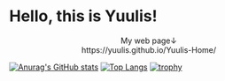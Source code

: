 # Hello, this is Yuulis!
<p align="center">
  My web page↓
  <br>
  https://yuulis.github.io/Yuulis-Home/
<p>
  
[![Anurag's GitHub stats](https://github-readme-stats.vercel.app/api?username=Yuulis&count_private=true&show_icons=true&theme=algolia)](https://github.com/anuraghazra/github-readme-stats) [![Top Langs](https://github-readme-stats.vercel.app/api/top-langs/?username=Yuulis&layout=compact&count_private=true&show_icons=true&theme=algolia)](https://github.com/anuraghazra/github-readme-stats)
[![trophy](https://github-profile-trophy.vercel.app/?username=Yuulis&theme=onedark)](https://github.com/ryo-ma/github-profile-trophy)
